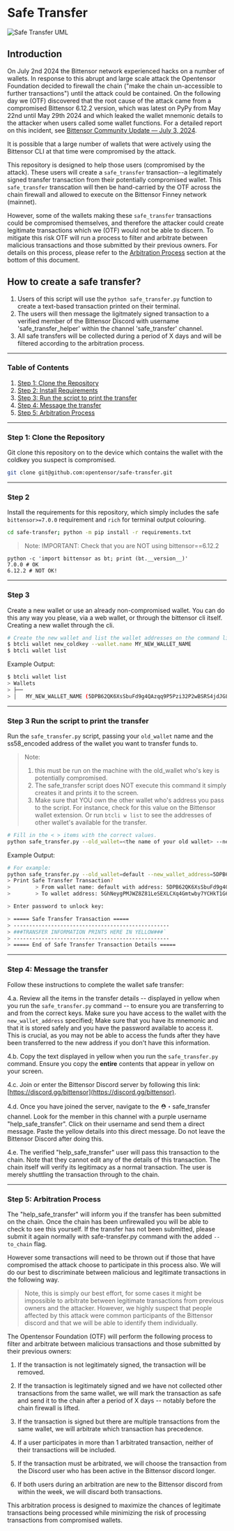 
# Safe Transfer

![Safe Transfer UML](SafeTransferUML.jpg)

## Introduction

On July 2nd 2024 the Bittensor network experienced hacks on a number of wallets. In response to this abrupt and large scale attack the Opentensor Foundation decided to firewall the chain ("make the chain un-accessible to further transactions") until the attack could be contained. On the following day we (OTF) discovered that the root cause of the attack came from a compromised Bittensor 6.12.2 version, which was latest on PyPy from May 22nd until May 29th 2024 and which leaked the wallet mnemonic details to the attacker when users called some wallet functions. For a detailed report on this incident, see [Bittensor Community Update — July 3, 2024](https://blog.bittensor.com/bittnesor-community-update-july-3-2024-45661b1d542d).

It is possible that a large number of wallets that were actively using the Bittensor CLI at that time were compromised by the attack.

This repository is designed to help those users (compromised by the attack). These users will create a `safe_transfer` transaction--a legitimately signed transfer transaction from their potentially compromised wallet. This `safe_transfer` transcation will then be hand-carried by the OTF across the chain firewall and allowed to execute on the Bittensor Finney network (mainnet). 

However, some of the wallets making these `safe_transfer` transactions could be compromised themselves, and therefore the attacker could create legitimate transactions which we (OTF) would not be able to discern. To mitigate this risk OTF will run a process to filter and arbitrate between malicious transactions and those submitted by their previous owners. For details on this process, please refer to the [Arbitration Process](#step-5-arbitration-process) section at the bottom of this document.


## How to create a safe transfer?

1. Users of this script will use the `python safe_transfer.py` function to create a text-based transaction printed on their terminal. 
2. The users will then message the ligitmately signed transaction to a verified member of the Bittensor Discord with username 'safe_transfer_helper' within the channel 'safe_transfer' channel.
3. All safe transfers will be collected during a period of X days and will be filtered according to the arbitration process.

---
### Table of Contents
1. [Step 1: Clone the Repository](#step-1-clone-the-repository)
2. [Step 2: Install Requirements](#step-2)
3. [Step 3: Run the script to print the transfer](#step-3)
4. [Step 4: Message the transfer](#step-4)
5. [Step 5: Arbitration Process](#step-5-arbitration-process)

---
### Step 1: Clone the Repository
Git clone this repository on to the device which contains the wallet with the coldkey you suspect is compromised.
```bash
git clone git@github.com:opentensor/safe-transfer.git
```
---

### Step 2
Install the requirements for this repository, which simply includes the safe `bittensor>=7.0.0` requirement and `rich` for terminal output colouring.
```bash
cd safe-transfer; python -m pip install -r requirements.txt
```

> Note: IMPORTANT: Check that you are NOT using bittensor==6.12.2
```
python -c 'import bittensor as bt; print (bt.__version__)'
7.0.0 # OK
6.12.2 # NOT OK!
```

---
### Step 3
Create a new wallet or use an already non-compromised wallet. You can do this any way you please, via a web wallet, or through the bittensor cli itself.
Creating a new wallet through the cli.
```bash
# Create the new wallet and list the wallet addresses on the command line
$ btcli wallet new_coldkey --wallet.name MY_NEW_WALLET_NAME
$ btcli wallet list 
```

Example Output:
```bash
$ btcli wallet list 
> Wallets
> ├── 
> │   MY_NEW_WALLET_NAME (5DPB62QK6XsSbuFd9g4QAzqq9P5Pzi32P2wBSRS4jdJGLcew) # This is the wallet address used in the next steps.
```
---

### Step 3 Run the script to print the transfer
Run the `safe_transfer.py` script, passing your `old_wallet` name and the ss58_encoded address of the wallet you want to transfer funds to.

> Note: 
> 1. this must be run on the machine with the old_wallet who's key is potentially compromised.
> 2. The safe_transfer script does NOT execute this command it simply creates it and prints it to the screen.
> 3. Make sure that YOU own the other wallet who's address you pass to the script. For instance, check for this value on the Bittensor wallet extension.
> Or run `btcli w list` to see the addresses of other wallet's available for the transfer.

```bash
# Fill in the < > items with the correct values.
python safe_transfer.py --old_wallet=<the name of your old wallet> --new_wallet_address=<the ss58_address to the new wallet>
```

Example Output:
```bash
# For example:
python safe_transfer.py --old_wallet=default --new_wallet_address=5DPB62QK6XsSbuFd9g4QAzqq9P5Pzi32P2wBSRS4jdJGLcew
> Print Safe Transfer Transaction?
>        > From wallet name: default with address: 5DPB62QK6XsSbuFd9g4QAzqq9P5Pzi32P2wBSRS4jdJGLcew
>        > To wallet address: 5GhNeygPMJWZ8Z81LeSEXLCXq4Gmtwby7YCHkT1G6nydJU2P

> Enter password to unlock key: 

> ===== Safe Transfer Transaction =====
> --------------------------------------------------
> ###TRANSFER INFORMATION PRINTS HERE IN YELLOW###`
> --------------------------------------------------
> ===== End of Safe Transfer Transaction Details =====
```

---

### Step 4: Message the transfer
Follow these instructions to complete the wallet safe transfer:

   4.a. Review all the items in the transfer details -- displayed in yellow when you run the `safe_transfer.py` command -- to ensure you are transferring to and from the correct keys. Make sure you have access to the wallet with the `new_wallet_address` specified; Make sure that you have its mnemonic and that it is stored safely and you have the password available to access it. This is crucial, as you may not be able to access the funds after they have been transferred to the new address if you don't have this information.

   4.b. Copy the text displayed in yellow when you run the `safe_transfer.py` command. Ensure you copy the **entire** contents that appear in yellow on your screen.

   4.c. Join or enter the Bittensor Discord server by following this link: [https://discord.gg/bittensor](https://discord.gg/bittensor).

   4.d. Once you have joined the server, navigate to the ⛑・safe_transfer channel. Look for the member in this channel with a purple username "help_safe_transfer". Click on their username and send them a direct message. Paste the yellow details into this direct message. Do not leave the Bittensor Discord after doing this.

   4.e. The verified "help_safe_transfer" user will pass this transaction to the chain. Note that they cannot edit any of the details of this transaction. The chain itself will verify its legitimacy as a normal transaction. The user is merely shuttling the transaction through to the chain.

---

### Step 5: Arbitration Process
The "help_safe_transfer" will inform you if the transfer has been submitted on the chain. Once the chain has been unfirewalled you will be able to check to see this yourself. If the transfer has not been submitted, please submit it again normally with safe-transfer.py command with the added `--to_chain` flag. 

However some transactions will need to be thrown out if those that have compromised the attack choose to participate in this process also. We will do our best to discriminate between malicious and legitimate transactions in the following way.

> Note, this is simply our best effort, for some cases it might be impossible to arbitrate between legitimate transactions from previous owners and the attacker.
> However, we highly suspect that people affected by this attack were common participants of the Bittensor discord and that we will be able to identify them individually.

The Opentensor Foundation (OTF) will perform the following process to filter and arbitrate between malicious transactions and those submitted by their previous owners:

1. If the transaction is not legitimately signed, the transaction will be removed.

2. If the transaction is legitimately signed and we have not collected other transactions from the same wallet, we will mark the transaction as safe and send it to the chain after a period of X days -- notably before the chain firewall is lifted.

3. If the transaction is signed but there are multiple transactions from the same wallet, we will arbitrate which transaction has precedence.

4. If a user participates in more than 1 arbitrated transaction, neither of their transactions will be included.

5. If the transaction must be arbitrated, we will choose the transaction from the Discord user who has been active in the Bittensor discord longer.

6. If both users during an arbitration are new to the Bittensor discord from within the week, we will discard both transactions.

This arbitration process is designed to maximize the chances of legitimate transactions being processed while minimizing the risk of processing transactions from compromised wallets.
